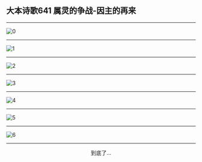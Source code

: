 
## 大本诗歌641 属灵的争战-因主的再来
        
<div id="aplayer0"></div>

---

<img alt="0" data-original="/data/d0641/0">

---

<img alt="1" data-original="/data/d0641/1">

---

<img alt="2" data-original="/data/d0641/2">

---

<img alt="3" data-original="/data/d0641/3">

---

<img alt="4" data-original="/data/d0641/4">

---

<img alt="5" data-original="/data/d0641/5">

---

<img alt="6" data-original="/data/d0641/6">

---

<p style="text-align: center">到底了...</p>

<script src="/js/dist-view.js"></script>

<script>
MAIN.id = 'd0641';
        
const ap0 = new APlayer({
    container: document.getElementById('aplayer0'),
    volume: 1,
    loop: 'none',
    preload: 'none',
    audio: [{
        name: '大本诗歌641.mp3',
        artist: '大本诗歌',
        url: 'https://res.wx.qq.com/voice/getvoice?mediaid=MzI0NTk3MDM5M18yMjQ3NDk1NjUz',
        cover: '/favicon'
    }]
});
</script>
